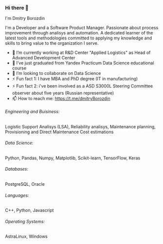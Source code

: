 ### Hi there 👋

I'm Dmitry Borozdin

I'm a Developer and a Software Product Manager. Passionate about process improvement through analisys and automation. 
A dedicated learner of the latest tools and methodologies committed to applying my knowledge and skills to bring value to the organization I serve.

- 🔭 I’m currently working at R&D Center "Applied Logistics" as Head of Advanced Development Center
- 🌱 I’ve just graduated from Yandex Practicum Data Science educational course
- 👯 I’m looking to collaborate on Data Science
- ⚡ Fun fact 1: I have MBA and PhD degree (IT in manufacturing) 
- ⚡ Fun fact 2: i've been involved as a ASD S3000L Steering Committee observer about five years (Russian representative)
- 📫 How to reach me: https://t.me/dmitryBorozdin

###### Engineering and Buisiness: 
Logistic Support Analisys (LSA), Reliability analisys, Maintenance planning, Provisioning and Direct Maintenance Cost estimations

###### Data Science: 
Python, Pandas, Numpy, Matplotlib, Scikit-learn, TensorFlow, Keras

###### Databases: 
PostgreSQL, Oracle

###### Languages: 
C++, Python, Javascript 

###### Operating Systems: 
AstraLinux, Windows 

